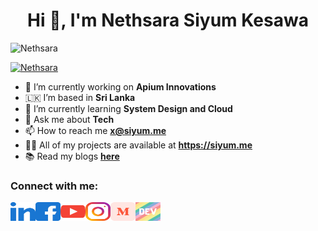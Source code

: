 <h1 align="center">Hi 👋, I'm Nethsara Siyum Kesawa</h1>
<p align="left"> <img src="https://komarev.com/ghpvc/?username=Nethsara&label=Profile%20views&color=0e75b6&style=flat" alt="Nethsara" /> </p>

<p align="left"> <a href="https://github.com/ryo-ma/github-profile-trophy"><img src="https://github-profile-trophy.vercel.app/?username=Nethsara&theme=dark_lover" alt="Nethsara" /></a> </p>

- 🔭 I’m currently working on **Apium Innovations**
- 🇱🇰 I’m based in **Sri Lanka**
- 🌱 I’m currently learning **System Design and Cloud**
- 💬 Ask me about **Tech**
- 📫 How to reach me **x@siyum.me**
- 👨‍💻 All of my projects are available at **https://siyum.me**
- 📚 Read my blogs **[here](https://nethsarask.medium.com)**


</div><h3 align="left">Connect with me:</h3>
<p align="left">
<a href="https://linkedin.com/in/nethsarask" target="blank"><img align="center" src="https://raw.githubusercontent.com/teamedwardforever/Readme-Generator/71f25dd8b98329b168142a6b782a107b75eab178/svg/Social/linked-in-alt.svg" alt="nethsarask" height="30" width="40" /></a><a href="https://fb.com/NethsaraSiyumKesawa" target="blank"><img align="center" src="https://raw.githubusercontent.com/teamedwardforever/Readme-Generator/71f25dd8b98329b168142a6b782a107b75eab178/svg/Social/facebook.svg" alt="NethsaraSiyumKesawa" height="30" width="40" /></a><a href="https://www.youtube.com/c/SIYUM" target="blank"><img align="center" src="https://raw.githubusercontent.com/teamedwardforever/Readme-Generator/71f25dd8b98329b168142a6b782a107b75eab178/svg/Social/youtube.svg" alt="SIYUM" height="30" width="40" /></a><a href="https://instagram.com/nethsarask" target="blank"><img align="center" src="https://raw.githubusercontent.com/teamedwardforever/Readme-Generator/71f25dd8b98329b168142a6b782a107b75eab178/svg/Social/instagram.svg" alt="nethsarask" height="30" width="40" /></a><a href="https://medium.com/@nethsarask" target="blank"><img align="center" src="https://raw.githubusercontent.com/teamedwardforever/Readme-Generator/71f25dd8b98329b168142a6b782a107b75eab178/svg/Social/medium.svg" alt="@nethsarask" height="30" width="40" /></a><a href="https://dev.to/codercrux" target="blank"><img align="center" src="https://raw.githubusercontent.com/teamedwardforever/Readme-Generator/71f25dd8b98329b168142a6b782a107b75eab178/svg/Social/devto.svg" alt="codercrux" height="30" width="40" /></a></p>



